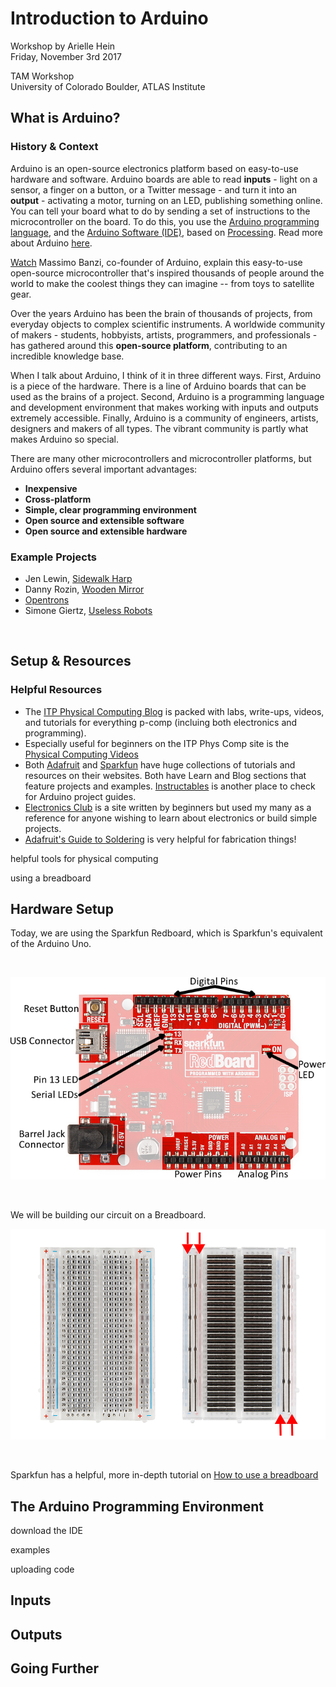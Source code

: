 # Introduction to Arduino

Workshop by Arielle Hein <br>
Friday, November 3rd 2017

TAM Workshop <br>
University of Colorado Boulder, ATLAS Institute

## What is Arduino?

### History & Context

Arduino is an open-source electronics platform based on easy-to-use hardware and software. Arduino boards are able to read **inputs** - light on a sensor, a finger on a button, or a Twitter message - and turn it into an **output** - activating a motor, turning on an LED, publishing something online. You can tell your board what to do by sending a set of instructions to the microcontroller on the board. To do this, you use the [Arduino programming language](https://www.arduino.cc/en/Reference/HomePage), and the [Arduino Software (IDE)](https://www.arduino.cc/en/Main/Software), based on [Processing](https://processing.org/). Read more about Arduino [here](https://www.arduino.cc/en/Guide/Introduction).

[Watch](https://www.youtube.com/watch?v=UoBUXOOdLXY) Massimo Banzi, co-founder of Arduino, explain this easy-to-use open-source microcontroller that's inspired thousands of people around the world to make the coolest things they can imagine -- from toys to satellite gear.

Over the years Arduino has been the brain of thousands of projects, from everyday objects to complex scientific instruments. A worldwide community of makers - students, hobbyists, artists, programmers, and professionals - has gathered around this **open-source platform**, contributing to an incredible knowledge base.

When I talk about Arduino, I think of it in three different ways. First, Arduino is a piece of the hardware. There is a line of Arduino boards that can be used as the brains of a project. Second, Arduino is a programming language and development environment that makes working with inputs and outputs extremely accessible. Finally, Arduino is a community of engineers, artists, designers and makers of all types. The vibrant community is partly what makes Arduino so special.

There are many other microcontrollers and microcontroller platforms, but Arduino offers several important advantages:
+ **Inexpensive**
+ **Cross-platform**
+ **Simple, clear programming environment**
+ **Open source and extensible software**
+ **Open source and extensible hardware**

### Example Projects
+ Jen Lewin, [Sidewalk Harp](https://www.youtube.com/watch?v=jXBtkfPY2D0 )
+ Danny Rozin, [Wooden Mirror](https://vimeo.com/101408845)
+ [Opentrons](https://www.kickstarter.com/projects/932664050/opentrons-open-source-rapid-prototyping-for-biolog)
+ Simone Giertz, [Useless Robots](https://www.youtube.com/watch?v=UlP4Z_pWhKo)

<br>

## Setup & Resources

### Helpful Resources
+ The [ITP Physical Computing Blog](https://itp.nyu.edu/physcomp) is packed with labs, write-ups, videos, and tutorials for everything p-comp (incluing both electronics and programming).
+ Especially useful for beginners on the ITP Phys Comp site is the [Physical Computing Videos](https://itp.nyu.edu/physcomp/videos/videos-digital-and-analog-input-and-output/)
+ Both [Adafruit](https://www.adafruit.com/) and [Sparkfun]() have huge collections of tutorials and resources on their websites. Both have Learn and Blog sections that feature projects and examples. [Instructables](https://www.instructables.com/) is another place to check for Arduino project guides.
+ [Electronics Club](https://electronicsclub.info/) is a site written by beginners but used my many as a reference for anyone wishing to learn about electronics or build simple projects.
+ [Adafruit's Guide to Soldering](https://learn.adafruit.com/adafruit-guide-excellent-soldering) is very helpful for fabrication things!

helpful tools for physical computing

using a breadboard

## Hardware Setup

Today, we are using the Sparkfun Redboard, which is Sparkfun's equivalent of the Arduino Uno.

<br>

![redboard](redboard.png "Sparkfun Redboard")

<br>

We will be building our circuit on a Breadboard.

![breadboard](breadboard.jpg "Prototyping Breadboard")


<br>

Sparkfun has a helpful, more in-depth tutorial on [How to use a breadboard](https://learn.sparkfun.com/tutorials/how-to-use-a-breadboard)


## The Arduino Programming Environment

download the IDE

examples

uploading code

## Inputs


## Outputs


## Going Further
